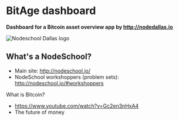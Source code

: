 BitAge dashboard
======
<strong>Dashboard for a Bitcoin asset overview app by http://nodedallas.io</strong>

![Nodeschool Dallas logo](https://raw.githubusercontent.com/leongaban/dallas/master/nodeschool-dallas.png)

What's a NodeSchool?
------
* Main site: http://nodeschool.io/
* NodeSchool workshoppers (problem sets): http://nodeschool.io/#workshoppers

What is Bitcoin?
* https://www.youtube.com/watch?v=Gc2en3nHxA4
* The future of money